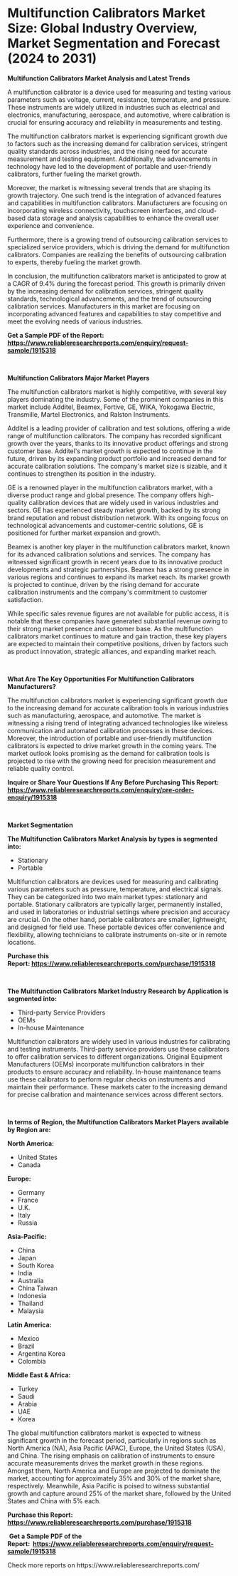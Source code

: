 <p><h1>Multifunction Calibrators Market Size: Global Industry Overview, Market Segmentation and Forecast (2024 to 2031)</h1></p><p><strong>Multifunction Calibrators Market Analysis and Latest Trends</strong></p>
<p><p>A multifunction calibrator is a device used for measuring and testing various parameters such as voltage, current, resistance, temperature, and pressure. These instruments are widely utilized in industries such as electrical and electronics, manufacturing, aerospace, and automotive, where calibration is crucial for ensuring accuracy and reliability in measurements and testing.</p><p>The multifunction calibrators market is experiencing significant growth due to factors such as the increasing demand for calibration services, stringent quality standards across industries, and the rising need for accurate measurement and testing equipment. Additionally, the advancements in technology have led to the development of portable and user-friendly calibrators, further fueling the market growth.</p><p>Moreover, the market is witnessing several trends that are shaping its growth trajectory. One such trend is the integration of advanced features and capabilities in multifunction calibrators. Manufacturers are focusing on incorporating wireless connectivity, touchscreen interfaces, and cloud-based data storage and analysis capabilities to enhance the overall user experience and convenience.</p><p>Furthermore, there is a growing trend of outsourcing calibration services to specialized service providers, which is driving the demand for multifunction calibrators. Companies are realizing the benefits of outsourcing calibration to experts, thereby fueling the market growth.</p><p>In conclusion, the multifunction calibrators market is anticipated to grow at a CAGR of 9.4% during the forecast period. This growth is primarily driven by the increasing demand for calibration services, stringent quality standards, technological advancements, and the trend of outsourcing calibration services. Manufacturers in this market are focusing on incorporating advanced features and capabilities to stay competitive and meet the evolving needs of various industries.</p></p>
<p><strong>Get a Sample PDF of the Report:&nbsp; <a href="https://www.reliableresearchreports.com/enquiry/request-sample/1915318">https://www.reliableresearchreports.com/enquiry/request-sample/1915318</a></strong></p>
<p>&nbsp;</p>
<p><strong>Multifunction Calibrators Major Market Players</strong></p>
<p><p>The multifunction calibrators market is highly competitive, with several key players dominating the industry. Some of the prominent companies in this market include Additel, Beamex, Fortive, GE, WIKA, Yokogawa Electric, Transmille, Martel Electronics, and Ralston Instruments.</p><p>Additel is a leading provider of calibration and test solutions, offering a wide range of multifunction calibrators. The company has recorded significant growth over the years, thanks to its innovative product offerings and strong customer base. Additel's market growth is expected to continue in the future, driven by its expanding product portfolio and increased demand for accurate calibration solutions. The company's market size is sizable, and it continues to strengthen its position in the industry.</p><p>GE is a renowned player in the multifunction calibrators market, with a diverse product range and global presence. The company offers high-quality calibration devices that are widely used in various industries and sectors. GE has experienced steady market growth, backed by its strong brand reputation and robust distribution network. With its ongoing focus on technological advancements and customer-centric solutions, GE is positioned for further market expansion and growth.</p><p>Beamex is another key player in the multifunction calibrators market, known for its advanced calibration solutions and services. The company has witnessed significant growth in recent years due to its innovative product developments and strategic partnerships. Beamex has a strong presence in various regions and continues to expand its market reach. Its market growth is projected to continue, driven by the rising demand for accurate calibration instruments and the company's commitment to customer satisfaction.</p><p>While specific sales revenue figures are not available for public access, it is notable that these companies have generated substantial revenue owing to their strong market presence and customer base. As the multifunction calibrators market continues to mature and gain traction, these key players are expected to maintain their competitive positions, driven by factors such as product innovation, strategic alliances, and expanding market reach.</p></p>
<p>&nbsp;</p>
<p><strong>What Are The Key Opportunities For Multifunction Calibrators Manufacturers?</strong></p>
<p><p>The multifunction calibrators market is experiencing significant growth due to the increasing demand for accurate calibration tools in various industries such as manufacturing, aerospace, and automotive. The market is witnessing a rising trend of integrating advanced technologies like wireless communication and automated calibration processes in these devices. Moreover, the introduction of portable and user-friendly multifunction calibrators is expected to drive market growth in the coming years. The market outlook looks promising as the demand for calibration tools is projected to rise with the growing need for precision measurement and reliable quality control.</p></p>
<p><strong>Inquire or Share Your Questions If Any Before Purchasing This Report: <a href="https://www.reliableresearchreports.com/enquiry/pre-order-enquiry/1915318">https://www.reliableresearchreports.com/enquiry/pre-order-enquiry/1915318</a></strong></p>
<p>&nbsp;</p>
<p><strong>Market Segmentation</strong></p>
<p><strong>The Multifunction Calibrators Market Analysis by types is segmented into:</strong></p>
<p><ul><li>Stationary</li><li>Portable</li></ul></p>
<p><p>Multifunction calibrators are devices used for measuring and calibrating various parameters such as pressure, temperature, and electrical signals. They can be categorized into two main market types: stationary and portable. Stationary calibrators are typically larger, permanently installed, and used in laboratories or industrial settings where precision and accuracy are crucial. On the other hand, portable calibrators are smaller, lightweight, and designed for field use. These portable devices offer convenience and flexibility, allowing technicians to calibrate instruments on-site or in remote locations.</p></p>
<p><strong>Purchase this Report:&nbsp;<a href="https://www.reliableresearchreports.com/purchase/1915318">https://www.reliableresearchreports.com/purchase/1915318</a></strong></p>
<p>&nbsp;</p>
<p><strong>The Multifunction Calibrators Market Industry Research by Application is segmented into:</strong></p>
<p><ul><li>Third-party Service Providers</li><li>OEMs</li><li>In-house Maintenance</li></ul></p>
<p><p>Multifunction calibrators are widely used in various industries for calibrating and testing instruments. Third-party service providers use these calibrators to offer calibration services to different organizations. Original Equipment Manufacturers (OEMs) incorporate multifunction calibrators in their products to ensure accuracy and reliability. In-house maintenance teams use these calibrators to perform regular checks on instruments and maintain their performance. These markets cater to the increasing demand for precise calibration and maintenance services across different sectors.</p></p>
<p>&nbsp;</p>
<p><strong>In terms of Region, the Multifunction Calibrators Market Players available by Region are:</strong></p>
<p>
    <p> <strong> North America: </strong>
        <ul>
            <li>United States</li>
            <li>Canada</li>
        </ul>
        </p> 
    <p> <strong> Europe: </strong>
        <ul>
            <li>Germany</li>
            <li>France</li>
            <li>U.K.</li>
            <li>Italy</li>
            <li>Russia</li>
        </ul>
        </p> 
    <p> <strong> Asia-Pacific: </strong>
        <ul>
            <li>China</li>
            <li>Japan</li>
            <li>South Korea</li>
            <li>India</li>
            <li>Australia</li>
            <li>China Taiwan</li>
            <li>Indonesia</li>
            <li>Thailand</li>
            <li>Malaysia</li>
        </ul>
        </p> 
    <p> <strong> Latin America: </strong>
        <ul>
            <li>Mexico</li>
            <li>Brazil</li>
            <li>Argentina Korea</li>
            <li>Colombia</li>
        </ul>
        </p> 
    <p> <strong> Middle East & Africa: </strong>
        <ul>
            <li>Turkey</li>
            <li>Saudi</li>
            <li>Arabia</li>
            <li>UAE</li>
            <li>Korea</li>
        </ul>
    </p>
    </p>
<p><p>The global multifunction calibrators market is expected to witness significant growth in the forecast period, particularly in regions such as North America (NA), Asia Pacific (APAC), Europe, the United States (USA), and China. The rising emphasis on calibration of instruments to ensure accurate measurements drives the market growth in these regions. Amongst them, North America and Europe are projected to dominate the market, accounting for approximately 35% and 30% of the market share, respectively. Meanwhile, Asia Pacific is poised to witness substantial growth and capture around 25% of the market share, followed by the United States and China with 5% each.</p></p>
<p><strong>Purchase this Report: <a href="https://www.reliableresearchreports.com/purchase/1915318">https://www.reliableresearchreports.com/purchase/1915318</a></strong></p>
<p>&nbsp;<strong>Get a Sample PDF of the Report:&nbsp;&nbsp;<a href="https://www.reliableresearchreports.com/enquiry/request-sample/1915318">https://www.reliableresearchreports.com/enquiry/request-sample/1915318</a></strong></p>
<p><strong></strong></p>
<p>Check more reports on https://www.reliableresearchreports.com/</p>